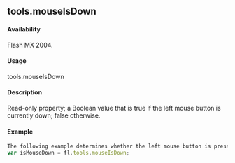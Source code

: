 ## tools.mouseIsDown

#### Availability

Flash MX 2004.

#### Usage

tools.mouseIsDown

#### Description

Read-only property; a Boolean value that is true if the left mouse button is currently down; false otherwise.

#### Example

```javascript
The following example determines whether the left mouse button is pressed.
var isMouseDown = fl.tools.mouseIsDown;

```